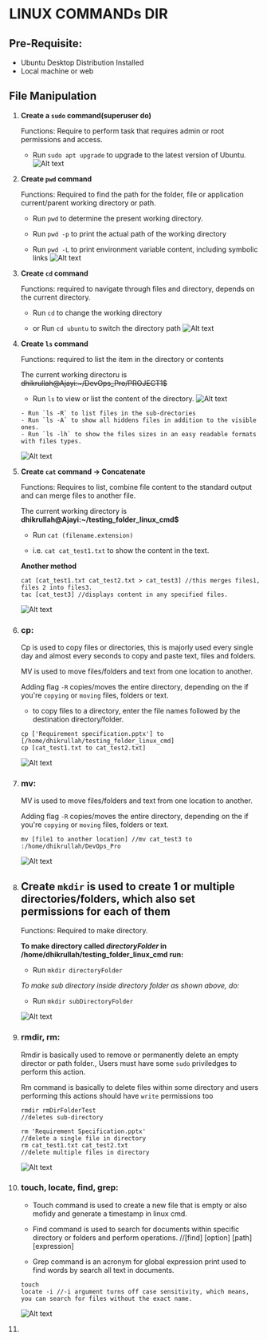 # LINUX COMMANDs DIR

## Pre-Requisite:

- Ubuntu Desktop Distribution Installed
- Local machine or web

## File Manipulation

1.  **Create a `sudo` command(superuser do)**
    
    Functions: Require to perform task that requires admin or root permissions and access.

    - Run `sudo apt upgrade` to upgrade to the latest version of Ubuntu.
    ![Alt text](./Images/sudo_apt_cmd.png)

2.  **Create `pwd` command**

    Functions: Required to find the path for the folder, file or application current/parent working directory or path.

    - Run `pwd` to determine the present working directory.

    - Run `pwd -p` to print the actual path of the working directory

    - Run `pwd -L` to print environment variable content, including symbolic links
    ![Alt text](./Images/pwd_cmd.png)

3.  **Create `cd` command**

    Functions: required to navigate through files and directory, depends on the current directory.

    - Run `cd` to change the working directory

    - or Run `cd ubuntu` to switch the directory path
    ![Alt text](./Images/cd_cmd.png)

4. **Create `ls` command**

    Functions: required to list the item in the directory or contents

    The current working directoru is ~~dhikrullah@Ajayi:~/DevOps_Pro/PROJECT1$~~

    - Run `ls` to view or list the content of the directory.
    ![Alt text](./Images/ls_cmd.png)

    ```console
    - Run `ls -R` to list files in the sub-drectories
    - Run `ls -A` to show all hiddens files in addition to the visible ones.
    - Run `ls -lh` to show the files sizes in an easy readable formats with files types.
    ```
    ![Alt text](./Images/ls_extensions.png)

5. **Create `cat` command -> Concatenate**

    Functions: Requires to list, combine file content to the standard output and can merge files to another file.

    The current working directory is __dhikrullah@Ajayi:~/testing_folder_linux_cmd$__

    - Run `cat (filename.extension)`

    - i.e. `cat cat_test1.txt` to show the content in the text.

    __Another method__

    ```console
    cat [cat_test1.txt cat_test2.txt > cat_test3] //this merges files1, files 2 into files3.
    tac [cat_test3] //displays content in any specified files.
    ```
    ![Alt text](./Images/cat_cmd.png)

6.  ### **cp**:
    Cp is used to copy files or directories, this is majorly used every single day and almost every seconds to copy and paste text, files and folders.

    MV is used to move files/folders and text from one location to another.

    Adding flag `-R` copies/moves the entire directory, depending on the if you're `copying` or `moving` files, folders or text.

    - to copy files to a directory, enter the file names followed by the destination directory/folder.
    
    ```console
    cp ['Requirement specification.pptx'] to [/home/dhikrullah/testing_folder_linux_cmd]
    cp [cat_test1.txt to cat_test2.txt]
    ```
    ![Alt text](./Images/cp_cmd.png)

7.  ### **mv**:
    MV is used to move files/folders and text from one location to another.

    Adding flag `-R` copies/moves the entire directory, depending on the if you're `copying` or `moving` files, folders or text.

    ```console
    mv [file1 to another location] //mv cat_test3 to :/home/dhikrullah/DevOps_Pro
    ```
    ![Alt text](./Images/mv_cmd.png)

8.  ## **Create `mkdir` is used to create 1 or multiple directories/folders, which also set permissions for each of them**

    Functions: Required to make directory.

    **To make directory called *directoryFolder* in  /home/dhikrullah/testing_folder_linux_cmd run:**
    
    - Run `mkdir directoryFolder`
    
    *To make sub directory inside directory folder as shown above, do:*
    - Run `mkdir subDirectoryFolder`

    ![Alt text](./Images/mkdir_cmd.png)

9.  ### **rmdir, rm**:
    Rmdir is basically used to remove or permanently delete an empty director or path folder., Users must have some `sudo` priviledges to perform this action.

    Rm command is basically to delete files within some directory and users performing this actions should have `write` permissions too

    ```console
    rmdir rmDirFolderTest                                           //deletes sub-directory

    rm 'Requirement Specification.pptx'                             //delete a single file in directory
    rm cat_test1.txt cat_test2.txt                                  //delete multiple files in directory
    ```

    ![Alt text](./Images/rm_rmdir_cmd.png)

10. ### **touch, locate, find, grep**:
    - Touch command is used to create a new file that is empty or also mofidy and generate a timestamp in linux cmd.
    
    - Find command is used to search for documents within specific directory or folders and perform operations. //[find] [option] [path] [expression]

    - Grep command is an acronym for global expression print used to find words by search all text in documents.

    ```console
    touch 
    locate -i //-i argument turns off case sensitivity, which means, you can search for files without the exact name.
    ```
    ![Alt text](./Images/touch_locate_find_grep_cmd.png)

11. 
